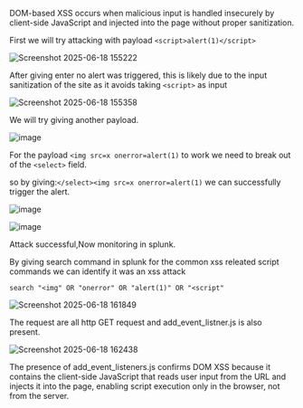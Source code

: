 DOM-based XSS occurs when malicious input is handled insecurely by client-side JavaScript and injected into the page without proper sanitization.

First we will try attacking with payload `<script>alert(1)</script>`

![Screenshot 2025-06-18 155222](https://github.com/user-attachments/assets/097b899a-7cfd-43dd-9a4d-350a7b1e9b7a)

After giving enter no alert was triggered, this is likely due to the input sanitization of the site as it avoids taking `<script>` as input

![Screenshot 2025-06-18 155358](https://github.com/user-attachments/assets/abbce36d-5e3a-4d64-8374-ddccf1f899cc)

We will try giving another payload.

![image](https://github.com/user-attachments/assets/7cb50328-f807-4107-b3b2-247c42b25239)

For the payload `<img src=x onerror=alert(1)` to work we need to break out of the `<select>` field.

so by giving:`</select><img src=x onerror=alert(1)` we can successfully trigger the alert.

![image](https://github.com/user-attachments/assets/c539dff0-12c7-4881-ac0d-01329719cac4)

![image](https://github.com/user-attachments/assets/d02924a1-cb8e-4337-9398-6565aa6b4b7e)

Attack successful,Now monitoring in splunk.

By giving search command in splunk for the common xss releated script commands we can identify it was an xss attack

`search "<img" OR "onerror" OR "alert(1)" OR "<script" `

![Screenshot 2025-06-18 161849](https://github.com/user-attachments/assets/7629a7fb-06ca-4257-a19b-0c68bb354865)


The request are all http GET request and add_event_listner.js is also present.


![Screenshot 2025-06-18 162438](https://github.com/user-attachments/assets/6af107e9-eef3-45fe-9ff8-200628e4d685)


The presence of add_event_listeners.js confirms DOM XSS because it contains the client-side JavaScript that reads user input from the URL and injects it into the page, enabling script execution only in the browser, not from the server.
